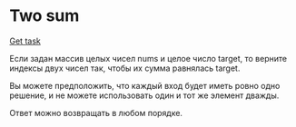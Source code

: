 ﻿<h1>Two sum</h1>
<a href="https://leetcode.com/problems/two-sum/">Get task</a>

Если задан массив целых чисел nums и целое число target, то верните индексы двух чисел так, чтобы их сумма равнялась target.

Вы можете предположить, что каждый вход будет иметь ровно одно решение, и не можете использовать один и тот же элемент дважды.

Ответ можно возвращать в любом порядке.
